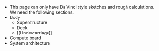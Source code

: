 - This page can only have Da Vinci style sketches and rough calculations. We need the following sections.
- Body
    - Superstructure
    - Deck
    - [[Undercarriage]]
- Compute board
- System architecture
